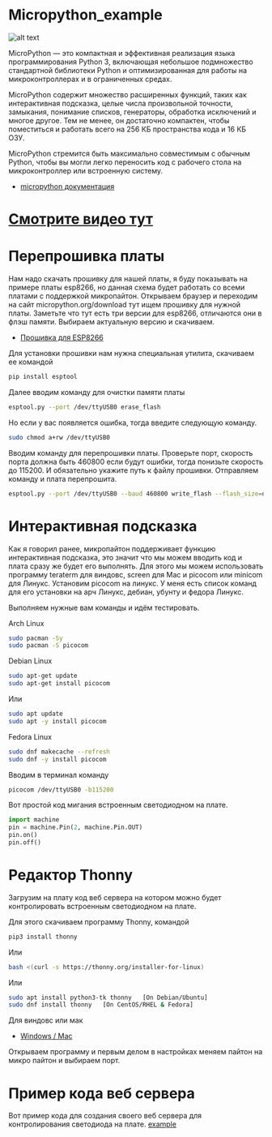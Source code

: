 # Micropython_example


![alt text](https://upload.wikimedia.org/wikipedia/commons/thumb/4/4e/Micropython-logo.svg/1200px-Micropython-logo.svg.png)

MicroPython — это компактная и эффективная реализация языка программирования Python 3, включающая небольшое подмножество стандартной библиотеки Python и оптимизированная для работы на микроконтроллерах и в ограниченных средах.

MicroPython содержит множество расширенных функций, таких как интерактивная подсказка, целые числа произвольной точности, замыкания, понимание списков, генераторы, обработка исключений и многое другое. Тем не менее, он достаточно компактен, чтобы поместиться и работать всего на 256 КБ пространства кода и 16 КБ ОЗУ.

MicroPython стремится быть максимально совместимым с обычным Python, чтобы вы могли легко переносить код с рабочего стола на микроконтроллер или встроенную систему.

* [micropython документация](http://docs.micropython.org/en/latest/library/index.html)

# [Смотрите видео тут](https://youtu.be/-a0UWcFG3VA)

# Перепрошивка платы

Нам надо скачать прошивку для нашей платы, я буду показывать на примере платы esp8266, но данная схема будет работать со всеми платами с поддержкой микропайтон. Открываем браузер и переходим на сайт micropython.org/download тут ищем прошивку для нужной платы. Заметьте что тут есть три версии для esp8266, отличаются они в флэш памяти. Выбираем актуальную версию и скачиваем.

* [Прошивка для ESP8266](https://micropython.org/download/esp8266-1m/)

Для установки прошивки нам нужна специальная утилита, скачиваем ее командой 
```sh
pip install esptool 
```

Далее вводим команду для очистки памяти платы
```sh
esptool.py --port /dev/ttyUSB0 erase_flash
```

Но если у вас появляется ошибка, тогда введите следующую команду.
```sh
sudo chmod a+rw /dev/ttyUSB0
```

Вводим команду для перепрошивки платы. Проверьте порт, скорость порта должна быть 460800 если будут ошибки, тогда понизьте скорость до 115200. И обязательно укажите путь к файлу прошивки. Отправляем команду и плата перепрошита.
```sh
esptool.py --port /dev/ttyUSB0 --baud 460800 write_flash --flash_size=detect 0 /home/stanislav/Загрузки/esp8266-1m-20220618-v1.19.1.bin
```

# Интерактивная подсказка

Как я говорил ранее, микропайтон поддерживает функцию интерактивная подсказка, это значит что мы можем вводить код и плата сразу же будет его выполнять. Для этого мы можем использовать программу teraterm для виндовс, screen для Mac и picocom или minicom для Линукс. Установим picocom на линукс. У меня есть список команд для его установки на арч Линукс, дебиан, убунту и федора Линукс.

Выполняем нужные вам команды и идём тестировать.

Arch Linux
```sh
sudo pacman -Sy
sudo pacman -S picocom
```

Debian Linux
```sh
sudo apt-get update
sudo apt-get install picocom
```
Или
```sh
sudo apt update
sudo apt -y install picocom
```

Fedora Linux
```sh
sudo dnf makecache --refresh
sudo dnf -y install picocom
```
Вводим в терминал команду
```sh
picocom /dev/ttyUSB0 -b115200
```

Вот простой код мигания встроенным светодиодном на плате.
```py
import machine
pin = machine.Pin(2, machine.Pin.OUT)
pin.on()
pin.off()
```

# Редактор Thonny

Загрузим на плату код веб сервера на котором можно будет контролировать встроенным светодиодном на плате.

Для этого скачиваем программу Thonny, командой
```sh
pip3 install thonny
```
Или
```sh
bash <(curl -s https://thonny.org/installer-for-linux)
```
Или
```sh
sudo apt install python3-tk thonny   [On Debian/Ubuntu]
sudo dnf install thonny   [On CentOS/RHEL & Fedora]
```

Для виндовс или мак
* [Windows / Mac](https://thonny.org/)

Открываем программу и первым делом в настройках меняем пайтон на микро пайтон и выбираем порт.

# Пример кода веб сервера

Вот пример кода для создания своего веб сервера для контролирования светодиода на плате.
[example](https://github.com/itprosta/micropython_example/tree/main/web_server_example)
